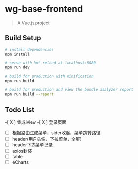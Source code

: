 # wg-base-frontend

> A Vue.js project

## Build Setup

``` bash
# install dependencies
npm install

# serve with hot reload at localhost:8080
npm run dev

# build for production with minification
npm run build

# build for production and view the bundle analyzer report
npm run build --report
```
## Todo List
-[ X ] 集成iview
-[ X ] 登录页面
-[ ] 根据路由生成菜单，sider收起，菜单跳转路径
-[ ] header(用户头像，下拉菜单，全屏)
-[ ] header下方菜单记录
-[ ] axios封装
-[ ] table
-[ ] eCharts
